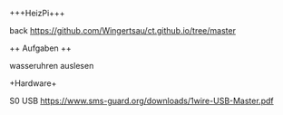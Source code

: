 +++HeizPi+++

back <https://github.com/Wingertsau/ct.github.io/tree/master>

++ Aufgaben ++

wasseruhren auslesen


+Hardware+

S0 USB
<https://www.sms-guard.org/downloads/1wire-USB-Master.pdf>

